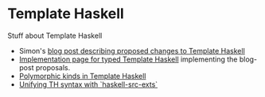 # Template Haskell



Stuff about Template Haskell


- Simon's [
  blog post describing proposed changes to Template Haskell](http://hackage.haskell.org/trac/ghc/blog/Template%20Haskell%20Proposal)
- [Implementation page for typed Template Haskell](template-haskell/typed) implementing the blog-post proposals.
- [Polymorphic kinds in Template Haskell](template-haskell/rich-kinds)
- [Unifying TH syntax with \`haskell-src-exts\`](template-haskell/using-haskell-src-exts)
